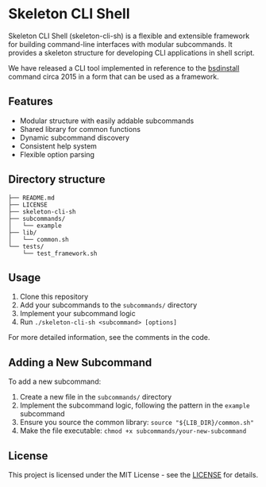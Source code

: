 # Skeleton CLI Shell

Skeleton CLI Shell (skeleton-cli-sh) is a flexible and extensible framework for building command-line interfaces with modular subcommands. It provides a skeleton structure for developing CLI applications in shell script.

We have released a CLI tool implemented in reference to the [bsdinstall](https://man.freebsd.org/cgi/man.cgi?bsdinstall(8)) command circa 2015 in a form that can be used as a framework.

## Features

- Modular structure with easily addable subcommands
- Shared library for common functions
- Dynamic subcommand discovery
- Consistent help system
- Flexible option parsing

## Directory structure

```
├── README.md
├── LICENSE
├── skeleton-cli-sh
├── subcommands/
│   └── example
├── lib/
│   └── common.sh
└── tests/
    └── test_framework.sh
```

## Usage

1. Clone this repository
2. Add your subcommands to the `subcommands/` directory
3. Implement your subcommand logic
4. Run `./skeleton-cli-sh <subcommand> [options]`

For more detailed information, see the comments in the code.

## Adding a New Subcommand

To add a new subcommand:

1. Create a new file in the `subcommands/` directory
2. Implement the subcommand logic, following the pattern in the `example` subcommand
3. Ensure you source the common library: `source "${LIB_DIR}/common.sh"`
4. Make the file executable: `chmod +x subcommands/your-new-subcommand`

## License

This project is licensed under the MIT License - see the [LICENSE](https://opensource.org/license/mit) for details.
